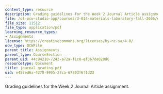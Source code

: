 ```yaml
---
content_type: resource
description: Grading guidelines for the Week 2 Journal Article assignment.
file: /ol-ocw-studio-app/courses/3-014-materials-laboratory-fall-2006/e457ed6a4278990527ca67203f6f1d23_journal_grading.pdf
file_size: 11512
file_type: application/pdf
learning_resource_types:
- Assignments
license: https://creativecommons.org/licenses/by-nc-sa/4.0/
ocw_type: OCWFile
parent_title: Assignments
parent_type: CourseSection
parent_uid: 44c94210-7243-a72a-f1c8-ef367de020d6
resourcetype: Document
title: journal_grading.pdf
uid: e457ed6a-4278-9905-27ca-67203f6f1d23
---
```

Grading guidelines for the Week 2 Journal Article assignment.